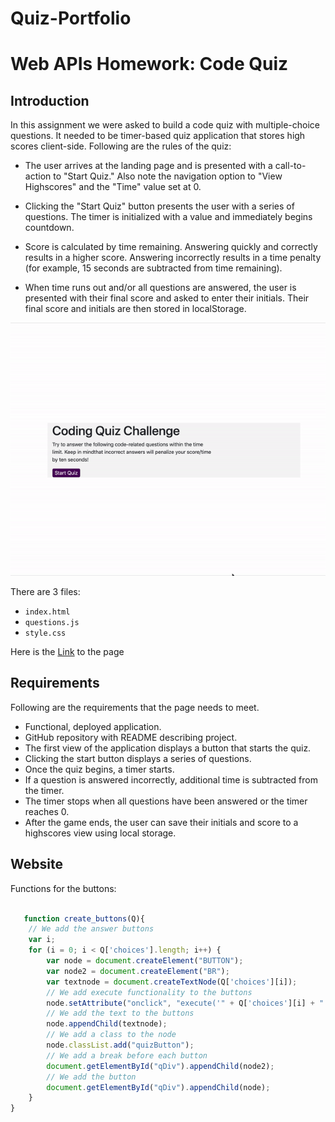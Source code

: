 # Quiz-Portfolio
# Web APIs Homework: Code Quiz

## Introduction

In this assignment we were asked to build a code quiz with multiple-choice questions. It needed to be timer-based quiz application that stores high scores client-side. Following are the rules of the quiz:

* The user arrives at the landing page and is presented with a call-to-action to "Start Quiz." Also note the navigation option to "View Highscores" and the "Time" value set at 0.


* Clicking the "Start Quiz" button presents the user with a series of questions. The timer is initialized with a value and immediately begins countdown.


* Score is calculated by time remaining. Answering quickly and correctly results in a higher score. Answering incorrectly results in a time penalty (for example, 15 seconds are subtracted from time remaining).


* When time runs out and/or all questions are answered, the user is presented with their final score and asked to enter their initials. Their final score and initials are then stored in localStorage.

![alt text](https://github.com/orenamema/Quiz-Portfolio/raw/master/assets/images/quiz2.gif)


There are 3 files:

* `index.html`
* `questions.js`
* `style.css`

Here is the [Link](https://orenamema.github.io/Quiz-Portfolio/) to the page

## Requirements

Following are the requirements that the page needs to meet.

* Functional, deployed application.
* GitHub repository with README describing project.
* The first view of the application displays a button that starts the quiz.
* Clicking the start button displays a series of questions.
* Once the quiz begins, a timer starts.
* If a question is answered incorrectly, additional time is subtracted from the timer.
* The timer stops when all questions have been answered or the timer reaches 0.
* After the game ends, the user can save their initials and score to a highscores view using local storage.


## Website

Functions for the buttons:

```javascript

   function create_buttons(Q){
    // We add the answer buttons
    var i;
    for (i = 0; i < Q['choices'].length; i++) {
        var node = document.createElement("BUTTON");
        var node2 = document.createElement("BR");
        var textnode = document.createTextNode(Q['choices'][i]);
        // We add execute functionality to the buttons 
        node.setAttribute("onclick", "execute('" + Q['choices'][i] + "')");
        // We add the text to the buttons
        node.appendChild(textnode);
        // We add a class to the node
        node.classList.add("quizButton");
        // We add a break before each button
        document.getElementById("qDiv").appendChild(node2);
        // We add the button 
        document.getElementById("qDiv").appendChild(node);
    }        
}


  
